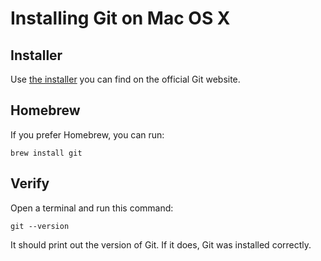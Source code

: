 # Installing Git on Mac OS X

## Installer
Use [the installer](https://git-scm.com/download/mac) you can find on the official Git website.

## Homebrew

If you prefer Homebrew, you can run:

```
brew install git
```

## Verify

Open a terminal and run this command:

```
git --version
```

It should print out the version of Git. If it does, Git was installed correctly.

